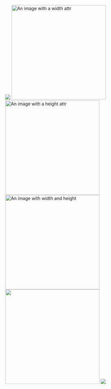 <img src='image_without_dimensions.jpg' /> <img src='image_with_width.jpg'
width='300' alt='An image with a width attr' /> <img
src='image_with_width.jpg' height='300' alt='An image with a height attr' />
<img src='image_with_width_and_height.jpg' width='300' height='300' alt='An
image with width and height' /> <img src='image_with_width_and_height.jpg'
width='300' height='300' /> <img src='image_with_width_and_height.jpg' />
